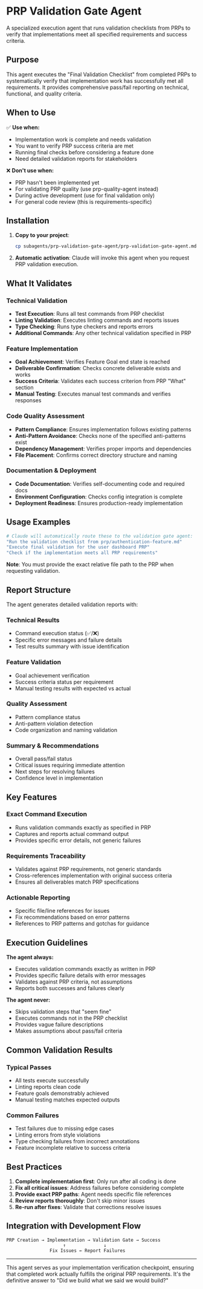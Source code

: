 # PRP Validation Gate Agent

A specialized execution agent that runs validation checklists from PRPs to verify that implementations meet all specified requirements and success criteria.

## Purpose

This agent executes the "Final Validation Checklist" from completed PRPs to systematically verify that implementation work has successfully met all requirements. It provides comprehensive pass/fail reporting on technical, functional, and quality criteria.

## When to Use

✅ **Use when:**
- Implementation work is complete and needs validation
- You want to verify PRP success criteria are met
- Running final checks before considering a feature done
- Need detailed validation reports for stakeholders

❌ **Don't use when:**
- PRP hasn't been implemented yet
- For validating PRP quality (use prp-quality-agent instead)
- During active development (use for final validation only)
- For general code review (this is requirements-specific)

## Installation

1. **Copy to your project**:
   ```bash
   cp subagents/prp-validation-gate-agent/prp-validation-gate-agent.md .claude/agents/
   ```

2. **Automatic activation**: Claude will invoke this agent when you request PRP validation execution.

## What It Validates

### Technical Validation
- **Test Execution**: Runs all test commands from PRP checklist
- **Linting Validation**: Executes linting commands and reports issues  
- **Type Checking**: Runs type checkers and reports errors
- **Additional Commands**: Any other technical validation specified in PRP

### Feature Implementation
- **Goal Achievement**: Verifies Feature Goal end state is reached
- **Deliverable Confirmation**: Checks concrete deliverable exists and works
- **Success Criteria**: Validates each success criterion from PRP "What" section
- **Manual Testing**: Executes manual test commands and verifies responses

### Code Quality Assessment
- **Pattern Compliance**: Ensures implementation follows existing patterns
- **Anti-Pattern Avoidance**: Checks none of the specified anti-patterns exist
- **Dependency Management**: Verifies proper imports and dependencies
- **File Placement**: Confirms correct directory structure and naming

### Documentation & Deployment
- **Code Documentation**: Verifies self-documenting code and required docs
- **Environment Configuration**: Checks config integration is complete
- **Deployment Readiness**: Ensures production-ready implementation

## Usage Examples

```bash
# Claude will automatically route these to the validation gate agent:
"Run the validation checklist from prp/authentication-feature.md"
"Execute final validation for the user dashboard PRP"
"Check if the implementation meets all PRP requirements"
```

**Note**: You must provide the exact relative file path to the PRP when requesting validation.

## Report Structure

The agent generates detailed validation reports with:

### Technical Results
- Command execution status (✅/❌)
- Specific error messages and failure details
- Test results summary with issue identification

### Feature Validation
- Goal achievement verification
- Success criteria status per requirement
- Manual testing results with expected vs actual

### Quality Assessment  
- Pattern compliance status
- Anti-pattern violation detection
- Code organization and naming validation

### Summary & Recommendations
- Overall pass/fail status
- Critical issues requiring immediate attention
- Next steps for resolving failures
- Confidence level in implementation

## Key Features

### Exact Command Execution
- Runs validation commands exactly as specified in PRP
- Captures and reports actual command output
- Provides specific error details, not generic failures

### Requirements Traceability
- Validates against PRP requirements, not generic standards
- Cross-references implementation with original success criteria
- Ensures all deliverables match PRP specifications

### Actionable Reporting
- Specific file/line references for issues
- Fix recommendations based on error patterns
- References to PRP patterns and gotchas for guidance

## Execution Guidelines

**The agent always:**
- Executes validation commands exactly as written in PRP
- Provides specific failure details with error messages
- Validates against PRP criteria, not assumptions
- Reports both successes and failures clearly

**The agent never:**
- Skips validation steps that "seem fine"
- Executes commands not in the PRP checklist
- Provides vague failure descriptions
- Makes assumptions about pass/fail criteria

## Common Validation Results

### Typical Passes
- All tests execute successfully
- Linting reports clean code
- Feature goals demonstrably achieved
- Manual testing matches expected outputs

### Common Failures
- Test failures due to missing edge cases
- Linting errors from style violations
- Type checking failures from incorrect annotations
- Feature incomplete relative to success criteria

## Best Practices

1. **Complete implementation first**: Only run after all coding is done
2. **Fix all critical issues**: Address failures before considering complete
3. **Provide exact PRP paths**: Agent needs specific file references
4. **Review reports thoroughly**: Don't skip minor issues
5. **Re-run after fixes**: Validate that corrections resolve issues

## Integration with Development Flow

```
PRP Creation → Implementation → Validation Gate → Success
                     ↑              ↓
                Fix Issues ← Report Failures
```

---

This agent serves as your implementation verification checkpoint, ensuring that completed work actually fulfills the original PRP requirements. It's the definitive answer to "Did we build what we said we would build?"